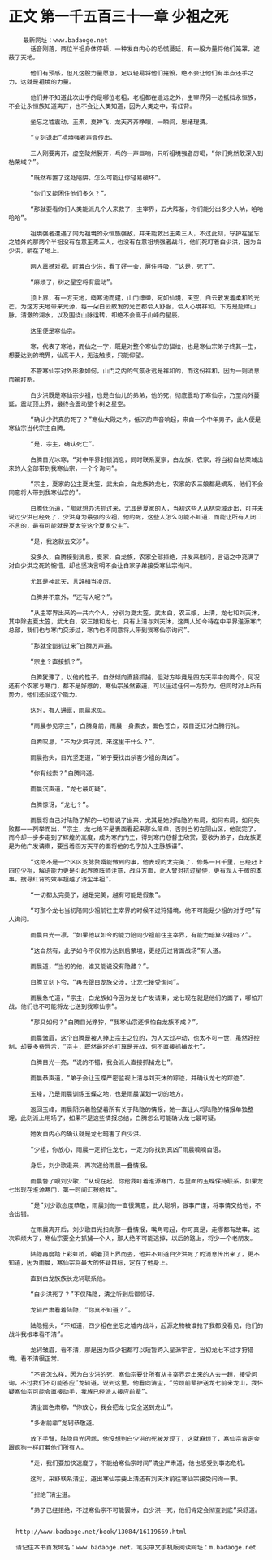 # 正文 第一千五百三十一章 少祖之死
        最新网址：www.badaoge.net
          话音刚落，两位半祖身体停顿，一种发自内心的恐慌蔓延，有一股力量将他们笼罩，遮蔽了天地。
      
          他们有预感，但凡这股力量愿意，足以轻易将他们摧毁，绝不会让他们有半点还手之力，这就是祖境的力量。
      
          他们并不知道此次出手的是哪位老祖，老祖都在遥远之外，主宰界另一边抵挡永恒族，不会让永恒族知道离开，也不会让人类知道，因为人类之中，有红背。
      
          坐忘之墟震动，王素，夏神飞，龙天齐齐睁眼，一瞬间，思绪理清。
      
          “立刻退出”祖境强者声音传出。
      
          三人刚要离开，虚空陡然裂开，乓的一声巨响，只听祖境强者厉喝，“你们竟然敢深入到枯荣域？”。
      
          “既然布置了这处陷阱，怎么可能让你轻易破坏”。
      
          “你们又能困住他们多久？”。
      
          “那就要看你们人类能派几个人来救了，主宰界，五大阵基，你们能分出多少人呐，哈哈哈哈”。
      
          祖境强者遭遇了同为祖境的永恒族强敌，并未能救出王素三人，不过此刻，守护在坐忘之墟外的那两个半祖没有在意王素三人，也没有在意祖境强者战斗，他们死盯着白少洪，因为白少洪，躺在了地上。
      
          两人震撼对视，盯着白少洪，看了好一会，屏住呼吸，“这是，死了”。
      
          “麻烦了，树之星空将有震动”。
      
          顶上界，有一方天地，绕寒池而建，山门缥缈，宛如仙境，天空，白云散发着柔和的光芒，为这方天地带来光源，每一朵白云散发的光芒都令人舒服，令人心境祥和，下方是延绵山脉，清澈的湖水，以及围绕山脉运转，却绝不会高于山峰的星辰。
      
          这里便是寒仙宗。
      
          寒，代表了寒池，而仙之一字，既是对整个寒仙宗的描绘，也是寒仙宗弟子终其一生，想要达到的境界，仙高于人，无法触摸，只能仰望。
      
          不管寒仙宗对外形象如何，山门之内的气氛永远是祥和的，而这份祥和，因为一则消息而被打断。
      
          白少洪既是寒仙宗少祖，也是白仙儿的弟弟，他的死，彻底震动了寒仙宗，乃至向外蔓延，震动顶上界，最终会震动整个树之星空。
      
          “确认少洪真的死了？”寒仙大殿之内，低沉的声音响起，来自一个中年男子，此人便是寒仙宗当代宗主白腾。
      
          “是，宗主，确认死亡”。
      
          白腾目光冰寒，“对中平界封锁消息，同时联系夏家，白龙族，农家，将当初自枯荣域出来的人全部带到我寒仙宗，一个个询问”。
      
          “宗主，夏家的公主夏太笠，武太白，白龙族的龙七，农家的农三娘都是嫡系，他们不会同意将人带到我寒仙宗的”。
      
          白腾低沉道，“那就想办法抓过来，尤其是夏家的人，当初这些人从枯荣域走出，可并未说过少洪已经死了，少洪身为最强的少祖，他的死，这些人怎么可能不知道，而能让所有人闭口不言的，最有可能就是夏太笠这个夏家公主”。
      
          “是，我这就去交涉”。
      
          没多久，白腾接到消息，夏家，白龙族，农家全部拒绝，并发来慰问，言语之中充满了对白少洪之死的惋惜，却也坚决言明不会让自家子弟接受寒仙宗询问。
      
          尤其是神武天，言辞相当凌厉。
      
          白腾并不意外，“还有人呢？”。
      
          “从主宰界出来的一共六个人，分别为夏太笠，武太白，农三娘，上清，龙七和刘天沐，其中除去夏太笠，武太白，农三娘和龙七，只有上清与刘天沐，这两人如今待在中平界淮源寒门总部，我们也与寒门交涉过，寒门也不同意将人带到我寒仙宗询问”。
      
          “那就全部抓过来”白腾厉声道。
      
          “宗主？直接抓？”。
      
          白腾犹豫了，以他的性子，自然倾向直接抓捕，但对方毕竟是四方天平中的两个，何况还有个农家与寒门，都不是好惹的，寒仙宗虽然霸道，可以压过任何一方势力，但同时对上所有势力，他们还没这个能力。
      
          这时，有人通禀，雨晨求见。
      
          “雨晨参见宗主”，白腾身前，雨晨一身素衣，面色苍白，双目泛红对白腾行礼。
      
          白腾叹息，“不为少洪守灵，来这里干什么？”。
      
          雨晨抬头，目光坚定道，“弟子要找出杀害少祖的真凶”。
      
          “你有线索？”白腾问道。
      
          雨晨沉声道，“龙七最可疑”。
      
          白腾惊讶，“龙七？”。
      
          雨晨将自己对陆隐了解的一切都说了出来，尤其是她对陆隐的布局，如何布局，如何失败都一一列举而出，“宗主，龙七绝不是表面看起来那么简单，否则当初在阴山区，他就完了，而今却一步步走到了辉煌的高度，成为寒门门主，得到寒门总督主欣赏，要收为弟子，白龙族更是为他广发请柬，要当着四方天平的面将他的名字加入主脉族谱”。
      
          “这绝不是一个区区支脉赘婿能做到的事，他表现的太完美了，修炼一日千里，已经赶上四位少祖，解语能力更是引起界原阵师注意，战斗方面，此人曾对抗过星使，更有观人于微的本事，搜寻红背的效率超越了清尘半祖”。
      
          “一切都太完美了，越是完美，越有可能是假象”。
      
          “可那个龙七当初陪同少祖前往主宰界的时候不过狩猎境，他不可能是少祖的对手吧”有人询问。
      
          雨晨目光一凛，“如果他以如今的能力陪同少祖前往主宰界，有能力暗算少祖吗？”。
      
          “这自然有，此子如今不仅修为达到启蒙境，更经历过背面战场”有人道。
      
          雨晨道，“当初的他，谁又能说没有隐藏？”。
      
          白腾立刻下令，“再去跟白龙族交涉，让龙七接受询问”。
      
          雨晨急忙道，“宗主，白龙族如今因为龙七广发请柬，龙七现在就是他们的面子，哪怕开战，他们也不可能将龙七送到我寒仙宗”。
      
          “那又如何？”白腾目光狰狞，“我寒仙宗还惧怕白龙族不成？”。
      
          雨晨皱眉，这个白腾是被人捧上宗主之位的，为人太过冲动，也太不可一世，虽然好控制，却要多费唇舌，“宗主，既然最坏的打算是开战，何不直接抓捕龙七”。
      
          白腾目光一亮，“说的不错，我会派人直接抓捕龙七”。
      
          雨晨恭声道，“弟子会让玉蝶严密监视上清与刘天沐的踪迹，并确认龙七的踪迹”。
      
          玉峰，乃是雨晨训练玉蝶之地，也是雨晨谋划一切的地方。
      
          返回玉峰，雨晨阴沉着脸望着所有关于陆隐的情报，她一直让人将陆隐的情报单独整理，此刻派上用场了，如果不是这些情报总结，白腾怎么可能确认龙七最可疑。
      
          她发自内心的确认就是龙七暗害了白少洪。
      
          “少祖，你放心，雨晨一定抓住龙七，一定为你找到真凶”雨晨喃喃自语。
      
          身后，刘少歌走来，再次递给雨晨一叠情报。
      
          雨晨瞥了眼刘少歌，“从现在起，你给我盯着淮源寒门，与里面的玉蝶保持联系，如果龙七出现在淮源寒门，第一时间汇报给我”。
      
          “是”刘少歌态度恭敬，雨晨对他一直很满意，此人聪明，做事严谨，将事情交给他，不会出错。
      
          在雨晨离开后，刘少歌目光扫向那一叠情报，嘴角弯起，你可真是，走哪都有故事，这次麻烦大了，寒仙宗要全力抓捕一个人，那人绝不可能逃掉，以后的路上，将少一个老朋友。
      
          陆隐再度踏上彩虹桥，朝着顶上界而去，他并不知道白少洪死了的消息传出来了，更不知道，因为雨晨，寒仙宗将最大的怀疑目标，定在了他身上。
      
          直到白龙族族长龙轲联系他。
      
          “白少洪死了？”不仅陆隐，清尘听到后都惊讶。
      
          龙轲严肃看着陆隐，“你真不知道？”。
      
          陆隐摇头，“不知道，四少祖在坐忘之墟内战斗，起源之物被谁抢了我都没看见，他们的战斗我根本看不清”。
      
          龙轲皱眉，看不清，那是因为四少祖都可以短暂跨入星源宇宙，当初龙七不过才狩猎境，看不清很正常。
      
          “不管怎么样，因为白少洪的死，寒仙宗要让所有从主宰界走出来的人去一趟，接受问询，不过我们不可能答应”龙轲道，说到这里，他看向清尘，“劳烦前辈护送龙七前来龙山，我怀疑寒仙宗可能会直接动手，我族已经派人接应前辈”。
      
          清尘面色肃穆，“你放心，我会把龙七安全送到龙山”。
      
          “多谢前辈”龙轲恭敬道。
      
          放下手臂，陆隐目光闪烁，他没想到白少洪的死被发现了，这就麻烦了，寒仙宗肯定会跟疯狗一样盯着他们所有人。
      
          “走，我们要加快速度了，不能给寒仙宗时间”清尘严肃道，他也感受到事态危机。
      
          这时，采舒联系清尘，道出寒仙宗要上清还有刘天沐前往寒仙宗接受问询一事。
      
          “拒绝”清尘道。
      
          “弟子已经拒绝，不过寒仙宗不可能罢休，白少洪一死，他们肯定会彻查到底”采舒道。
      
      
      http://www.badaoge.net/book/13084/16119669.html
      
      请记住本书首发域名：www.badaoge.net。笔尖中文手机版阅读网址：m.badaoge.net